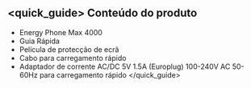 ## <quick_guide> Conteúdo do produto

* Energy Phone Max 4000
* Guia Rápida
* Película de protecção de ecrã
* Cabo para carregamento rápido
* Adaptador de corrente AC/DC 5V 1.5A (Europlug) 100-240V AC 50-60Hz para carregamento rápido
</quick_guide>

